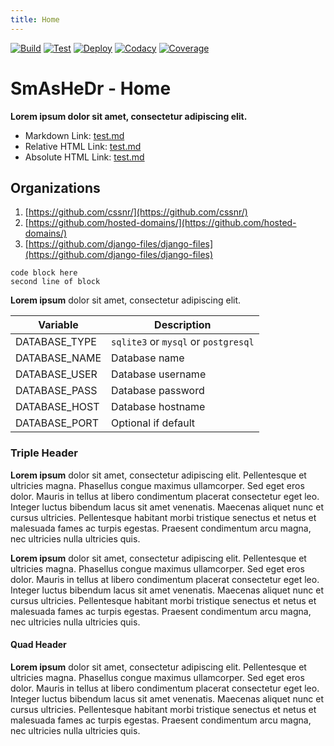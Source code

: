```yaml
---
title: Home
---
```


[![Build](https://github.com/django-files/django-files/actions/workflows/build.yaml/badge.svg)](https://github.com/django-files/django-files/actions/workflows/build.yaml)
[![Test](https://github.com/django-files/django-files/actions/workflows/test.yaml/badge.svg)](https://github.com/django-files/django-files/actions/workflows/test.yaml)
[![Deploy](https://img.shields.io/drone/build/django-files/django-files?label=Deploy&logo=drone&server=https%3A%2F%2Fdrone.hosted-domains.com)](https://drone.hosted-domains.com/django-files/django-files)
[![Codacy](https://img.shields.io/codacy/grade/7c41f4f6526c4233ba1304bfb45981c4?label=Codacy&logo=codacy&logoColor=white)](https://app.codacy.com/gh/django-files/django-files/dashboard)
[![Coverage](https://img.shields.io/codacy/coverage/7c41f4f6526c4233ba1304bfb45981c4?label=Coverage&logo=codacy&logoColor=white)](https://app.codacy.com/gh/django-files/django-files/dashboard)

# SmAsHeDr - Home

**Lorem ipsum dolor sit amet, consectetur adipiscing elit.**

-   Markdown Link: [test.md](test.md)
-   Relative HTML Link: [test.md](test.html)
-   Absolute HTML Link: [test.md](/test.html)

## Organizations

1.  [https://github.com/cssnr/](https://github.com/cssnr/)
1.  [https://github.com/hosted-domains/](https://github.com/hosted-domains/)
1.  [https://github.com/django-files/django-files](https://github.com/django-files/django-files)

```text
code block here
second line of block
```

**Lorem ipsum** dolor sit amet, consectetur adipiscing elit.

| Variable      | Description                          |
|---------------|--------------------------------------|
| DATABASE_TYPE | `sqlite3` or `mysql` or `postgresql` |
| DATABASE_NAME | Database name                        |
| DATABASE_USER | Database username                    |
| DATABASE_PASS | Database password                    |
| DATABASE_HOST | Database hostname                    |
| DATABASE_PORT | Optional if default                  |

### Triple Header

**Lorem ipsum** dolor sit amet, consectetur adipiscing elit. Pellentesque et ultricies 
magna. Phasellus congue maximus ullamcorper. Sed eget eros dolor. Mauris in tellus 
at libero condimentum placerat consectetur eget leo. Integer luctus bibendum lacus 
sit amet venenatis. Maecenas aliquet nunc et cursus ultricies. Pellentesque habitant 
morbi tristique senectus et netus et malesuada fames ac turpis egestas. Praesent 
condimentum arcu magna, nec ultricies nulla ultricies quis.

**Lorem ipsum** dolor sit amet, consectetur adipiscing elit. Pellentesque et ultricies
magna. Phasellus congue maximus ullamcorper. Sed eget eros dolor. Mauris in tellus
at libero condimentum placerat consectetur eget leo. Integer luctus bibendum lacus
sit amet venenatis. Maecenas aliquet nunc et cursus ultricies. Pellentesque habitant
morbi tristique senectus et netus et malesuada fames ac turpis egestas. Praesent
condimentum arcu magna, nec ultricies nulla ultricies quis.

#### Quad Header

**Lorem ipsum** dolor sit amet, consectetur adipiscing elit. Pellentesque et ultricies
magna. Phasellus congue maximus ullamcorper. Sed eget eros dolor. Mauris in tellus
at libero condimentum placerat consectetur eget leo. Integer luctus bibendum lacus
sit amet venenatis. Maecenas aliquet nunc et cursus ultricies. Pellentesque habitant
morbi tristique senectus et netus et malesuada fames ac turpis egestas. Praesent
condimentum arcu magna, nec ultricies nulla ultricies quis.
